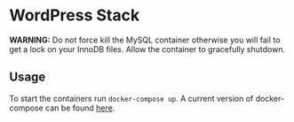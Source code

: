 # WordPress Stack

**WARNING:** Do not force kill the MySQL container otherwise you will fail to get a lock on your InnoDB files.
Allow the container to gracefully shutdown.

## Usage
To start the containers run `docker-compose up`. A current version of docker-compose can be found [here](https://docs.docker.com/compose/install/#install-compose).
